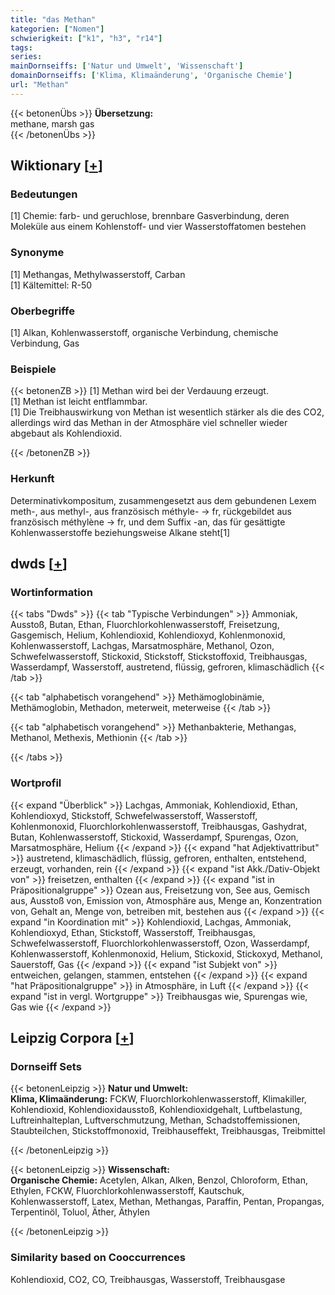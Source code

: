 ```yaml
---
title: "das Methan"
kategorien: ["Nomen"]
schwierigkeit: ["k1", "h3", "r14"]
tags:
series:
mainDornseiffs: ['Natur und Umwelt', 'Wissenschaft']
domainDornseiffs: ['Klima, Klimaänderung', 'Organische Chemie']
url: "Methan"
---
```


{{< betonenÜbs >}}
**Übersetzung:**  
methane, marsh gas  
{{< /betonenÜbs >}}

## Wiktionary [[+](https://de.wiktionary.org/wiki/Methan)]

### Bedeutungen
[1] Chemie: farb- und geruchlose, brennbare Gasverbindung, deren Moleküle aus einem Kohlenstoff- und vier Wasserstoffatomen bestehen  

### Synonyme
[1] Methangas, Methylwasserstoff, Carban  
[1] Kältemittel: R-50  

### Oberbegriffe
[1] Alkan, Kohlenwasserstoff, organische Verbindung, chemische Verbindung, Gas  

### Beispiele
{{< betonenZB >}}
[1] Methan wird bei der Verdauung erzeugt.  
[1] Methan ist leicht entflammbar.  
[1] Die Treibhauswirkung von Methan ist wesentlich stärker als die des CO2, allerdings wird das Methan in der Atmosphäre viel schneller wieder abgebaut als Kohlendioxid.  

{{< /betonenZB >}}
### Herkunft
Determinativkompositum, zusammengesetzt aus dem gebundenen Lexem meth-, aus methyl-, aus französisch méthyle- → fr, rückgebildet aus französisch méthylène → fr, und dem Suffix -an, das für gesättigte Kohlenwasserstoffe beziehungsweise Alkane steht[1]  



## dwds [[+](https://www.dwds.de/wb/Methan)]

### Wortinformation
{{< tabs "Dwds" >}}
{{< tab "Typische Verbindungen" >}}
Ammoniak, Ausstoß, Butan, Ethan, Fluorchlorkohlenwasserstoff, Freisetzung, Gasgemisch, Helium, Kohlendioxid, Kohlendioxyd, Kohlenmonoxid, Kohlenwasserstoff, Lachgas, Marsatmosphäre, Methanol, Ozon, Schwefelwasserstoff, Stickoxid, Stickstoff, Stickstoffoxid, Treibhausgas, Wasserdampf, Wasserstoff, austretend, flüssig, gefroren, klimaschädlich
{{< /tab >}}

{{< tab "alphabetisch vorangehend" >}}
Methämoglobinämie, Methämoglobin, Methadon, meterweit, meterweise
{{< /tab >}}

{{< tab "alphabetisch vorangehend" >}}
Methanbakterie, Methangas, Methanol, Methexis, Methionin
{{< /tab >}}

{{< /tabs >}}

### Wortprofil
{{< expand "Überblick" >}} Lachgas, Ammoniak, Kohlendioxid, Ethan, Kohlendioxyd, Stickstoff, Schwefelwasserstoff, Wasserstoff, Kohlenmonoxid, Fluorchlorkohlenwasserstoff, Treibhausgas, Gashydrat, Butan, Kohlenwasserstoff, Stickoxid, Wasserdampf, Spurengas, Ozon, Marsatmosphäre, Helium {{< /expand >}}
{{< expand "hat Adjektivattribut" >}} austretend, klimaschädlich, flüssig, gefroren, enthalten, entstehend, erzeugt, vorhanden, rein {{< /expand >}}
{{< expand "ist Akk./Dativ-Objekt von" >}} freisetzen, enthalten {{< /expand >}}
{{< expand "ist in Präpositionalgruppe" >}} Ozean aus, Freisetzung von, See aus, Gemisch aus, Ausstoß von, Emission von, Atmosphäre aus, Menge an, Konzentration von, Gehalt an, Menge von, betreiben mit, bestehen aus {{< /expand >}}
{{< expand "in Koordination mit" >}} Kohlendioxid, Lachgas, Ammoniak, Kohlendioxyd, Ethan, Stickstoff, Wasserstoff, Treibhausgas, Schwefelwasserstoff, Fluorchlorkohlenwasserstoff, Ozon, Wasserdampf, Kohlenwasserstoff, Kohlenmonoxid, Helium, Stickoxid, Stickoxyd, Methanol, Sauerstoff, Gas {{< /expand >}}
{{< expand "ist Subjekt von" >}} entweichen, gelangen, stammen, entstehen {{< /expand >}}
{{< expand "hat Präpositionalgruppe" >}} in Atmosphäre, in Luft {{< /expand >}}
{{< expand "ist in vergl. Wortgruppe" >}} Treibhausgas wie, Spurengas wie, Gas wie {{< /expand >}}

## Leipzig Corpora [[+](https://corpora.uni-leipzig.de/en/res?word=Methan&corpusId=deu_newscrawl-public_2018)]

### Dornseiff Sets
{{< betonenLeipzig >}}
**Natur und Umwelt:**  
**Klima, Klimaänderung:** FCKW, Fluorchlorkohlenwasserstoff, Klimakiller, Kohlendioxid, Kohlendioxidausstoß, Kohlendioxidgehalt, Luftbelastung, Luftreinhalteplan, Luftverschmutzung, Methan, Schadstoffemissionen, Staubteilchen, Stickstoffmonoxid, Treibhauseffekt, Treibhausgas, Treibmittel  

{{< /betonenLeipzig >}}


{{< betonenLeipzig >}}
**Wissenschaft:**  
**Organische Chemie:** Acetylen, Alkan, Alken, Benzol, Chloroform, Ethan, Ethylen, FCKW, Fluorchlorkohlenwasserstoff, Kautschuk, Kohlenwasserstoff, Latex, Methan, Methangas, Paraffin, Pentan, Propangas, Terpentinöl, Toluol, Äther, Äthylen  

{{< /betonenLeipzig >}}

### Similarity based on Cooccurrences
Kohlendioxid, CO2, CO, Treibhausgas, Wasserstoff, Treibhausgase

